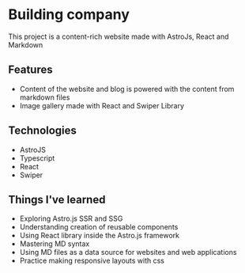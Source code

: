 # Building company

This project is a content-rich website made with AstroJs, React and Markdown

## Features

- Content of the website and blog is powered with the content from markdown files
- Image gallery made with React and Swiper Library

## Technologies

- AstroJS
- Typescript
- React
- Swiper

## Things I've learned

- Exploring Astro.js SSR and SSG
- Understanding creation of reusable components
- Using React library inside the Astro.js framework
- Mastering MD syntax
- Using MD files as a data source for websites and web applications
- Practice making responsive layouts with css
